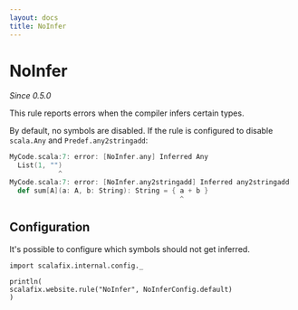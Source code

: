```yaml
---
layout: docs
title: NoInfer
---
```


# NoInfer

_Since 0.5.0_

This rule reports errors when the compiler infers certain types.

By default, no symbols are disabled.
If the rule is configured to disable `scala.Any` and `Predef.any2stringadd`:

```scala
MyCode.scala:7: error: [NoInfer.any] Inferred Any
  List(1, "")
            ^
MyCode.scala:7: error: [NoInfer.any2stringadd] Inferred any2stringadd
  def sum[A](a: A, b: String): String = { a + b }
                                          ^
```

## Configuration

It's possible to configure which symbols should not get inferred.

```tut:invisible
import scalafix.internal.config._
```
```tut:passthrough
println(
scalafix.website.rule("NoInfer", NoInferConfig.default)
)
```
